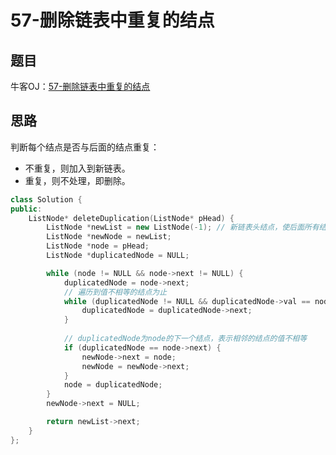 # 57-删除链表中重复的结点

## 题目

牛客OJ：[57-删除链表中重复的结点](https://www.nowcoder.com/practice/fc533c45b73a41b0b44ccba763f866ef?tpId=13&tqId=11209&rp=1&ru=%2Fta%2Fcoding-interviews&qru=%2Fta%2Fcoding-interviews%2Fquestion-ranking)

## 思路

判断每个结点是否与后面的结点重复：

- 不重复，则加入到新链表。
- 重复，则不处理，即删除。

```c++
class Solution {
public:
    ListNode* deleteDuplication(ListNode* pHead) {
        ListNode *newList = new ListNode(-1); // 新链表头结点，使后面所有结点的处理一致
        ListNode *newNode = newList;
        ListNode *node = pHead;
        ListNode *duplicatedNode = NULL;

        while (node != NULL && node->next != NULL) {
            duplicatedNode = node->next;
            // 遍历到值不相等的结点为止
            while (duplicatedNode != NULL && duplicatedNode->val == node->val) {
                duplicatedNode = duplicatedNode->next;
            }
            
            // duplicatedNode为node的下一个结点，表示相邻的结点的值不相等
            if (duplicatedNode == node->next) {
                newNode->next = node;
                newNode = newNode->next;
            }
            node = duplicatedNode;
        }
        newNode->next = NULL;

        return newList->next;
    }
};
```

